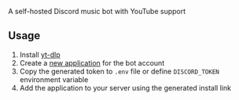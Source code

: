 A self-hosted Discord music bot with YouTube support

## Usage
1. Install [yt-dlp](https://github.com/yt-dlp/yt-dlp)
2. Create a [new application](https://discord.com/developers/applications) for the bot account
3. Copy the generated token to `.env` file or define `DISCORD_TOKEN` environment variable
4. Add the application to your server using the generated install link